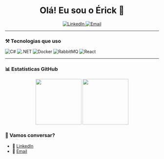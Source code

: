 <h1 align="center">Olá! Eu sou o Érick 👋</h1>

<p align="center">
  <a href="[https://www.linkedin.com/in/seu-linkedin](https://www.linkedin.com/in/érick-de-souza-nunes-b16b68138/)" target="_blank">
    <img alt="LinkedIn" src="https://img.shields.io/badge/LinkedIn-blue?style=for-the-badge&logo=linkedin" />
  </a>
  <a href="mailto:seu@email.com">
    <img alt="Email" src="https://img.shields.io/badge/Email-red?style=for-the-badge&logo=gmail" />
  </a>
</p>

---

### ⚒️ Tecnologias que uso

![C#](https://img.shields.io/badge/C%23-239120?style=flat&logo=c-sharp&logoColor=white)
![.NET](https://img.shields.io/badge/.NET-512BD4?style=flat&logo=dotnet&logoColor=white)
![Docker](https://img.shields.io/badge/Docker-2496ED?style=flat&logo=docker&logoColor=white)
![RabbitMQ](https://img.shields.io/badge/RabbitMQ-FF6600?style=flat&logo=rabbitmq&logoColor=white)
![React](https://img.shields.io/badge/React-61DAFB?style=flat&logo=react&logoColor=black)

---

### 📊 Estatísticas GitHub

<p align="center">
  <img height="150em" src="https://github-readme-stats.vercel.app/api?username=NunesErick&show_icons=true&theme=dracula" />
  <img height="150em" src="https://github-readme-stats.vercel.app/api/top-langs/?username=NunesErick&layout=compact&theme=dracula" />
</p>

### 🤝 Vamos conversar?

- 💼 [LinkedIn]([https://linkedin.com/in/seu-linkedin](https://www.linkedin.com/in/érick-de-souza-nunes-b16b68138/))
- 📧 [Email](mailto:erick.szns@hotmail.com)
